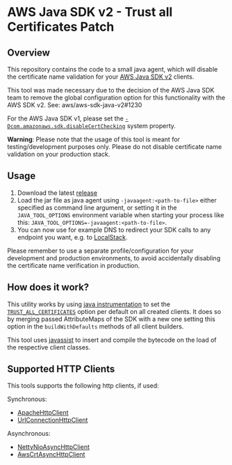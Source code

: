 # AWS Java SDK v2 - Trust all Certificates Patch

## Overview

This repository contains the code to a small java agent, which will disable the certificate name validation for your [AWS Java SDK v2](https://github.com/aws/aws-sdk-java-v2) clients.

This tool was made necessary due to the decision of the AWS Java SDK team to remove the global configuration option for this functionality with the AWS SDK v2. See: aws/aws-sdk-java-v2#1230

For the AWS Java SDK v1, please set the [`-Dcom.amazonaws.sdk.disableCertChecking`](https://docs.aws.amazon.com/AWSJavaSDK/latest/javadoc/com/amazonaws/SDKGlobalConfiguration.html#DISABLE_CERT_CHECKING_SYSTEM_PROPERTY) system property.

**Warning**: Please note that the usage of this tool is meant for testing/development purposes only.
Please do not disable certificate name validation on your production stack.

## Usage

1) Download the latest [release](https://github.com/localstack/aws-java-sdk-v2-trust-certs-patch/releases)
2) Load the jar file as java agent using `-javaagent:<path-to-file>` either specified as command line argument, or setting it in the `JAVA_TOOL_OPTIONS` environment variable when starting your process like this: `JAVA_TOOL_OPTIONS=-javaagent:<path-to-file>`.
3) You can now use for example DNS to redirect your SDK calls to any endpoint you want, e.g. to [LocalStack](https://github.com/localstack/localstack).

Please remember to use a separate profile/configuration for your development and production environments, to avoid accidentally disabling the certificate name verification in production.

## How does it work?

This utility works by using [java instrumentation](https://docs.oracle.com/javase/8/docs/api/java/lang/instrument/package-summary.html) to set the [`TRUST_ALL_CERTIFICATES`](https://sdk.amazonaws.com/java/api/latest/software/amazon/awssdk/http/SdkHttpConfigurationOption.html#TRUST_ALL_CERTIFICATES) option per default on all created clients.
It does so by merging passed AttributeMaps of the SDK with a new one setting this option in the `buildWithDefaults` methods of all client builders.

This tool uses [javassist](https://www.javassist.org/) to insert and compile the bytecode on the load of the respective client classes.

## Supported HTTP Clients

This tools supports the following http clients, if used:

Synchronous:

* [ApacheHttpClient](https://sdk.amazonaws.com/java/api/latest/software/amazon/awssdk/http/apache/ApacheHttpClient.html)
* [UrlConnectionHttpClient](https://sdk.amazonaws.com/java/api/latest/software/amazon/awssdk/http/urlconnection/UrlConnectionHttpClient.html)

Asynchronous:

* [NettyNioAsyncHttpClient](https://sdk.amazonaws.com/java/api/latest/software/amazon/awssdk/http/nio/netty/NettyNioAsyncHttpClient.html)
* [AwsCrtAsyncHttpClient](https://sdk.amazonaws.com/java/api/latest/software/amazon/awssdk/http/crt/AwsCrtAsyncHttpClient.html)